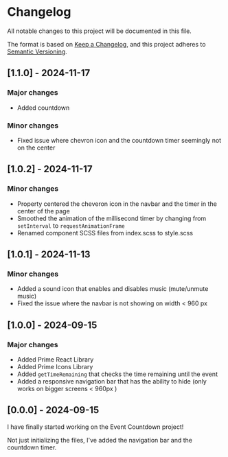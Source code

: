 # Changelog

All notable changes to this project will be documented in this file.

The format is based on [Keep a Changelog](https://keepachangelog.com/en/1.0.0/),
and this project adheres to [Semantic Versioning](https://semver.org/spec/v2.0.0.html).

## [1.1.0] - 2024-11-17

### Major changes

- Added countdown

### Minor changes

- Fixed issue where chevron icon and the countdown timer seemingly not on the center

## [1.0.2] - 2024-11-17

### Minor changes

- Property centered the cheveron icon in the navbar and the timer in the center of the page
- Smoothed the animation of the millisecond timer by changing from `setInterval` to `requestAnimationFrame`
- Renamed component SCSS files from index.scss to style.scss

## [1.0.1] - 2024-11-13

### Minor changes

- Added a sound icon that enables and disables music (mute/unmute music)
- Fixed the issue where the navbar is not showing on width < 960 px

## [1.0.0] - 2024-09-15

### Major changes

- Added Prime React Library
- Added Prime Icons Library
- Added `getTimeRemaining` that checks the time remaining until the event
- Added a responsive navigation bar that has the ability to hide (only works on bigger screens < 960px )

## [0.0.0] - 2024-09-15

I have finally started working on the Event Countdown project!

Not just initializing the files, I've added the navigation bar and the countdown timer.
